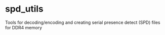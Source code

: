 # spd_utils
Tools for decoding/encoding and creating serial presence detect (SPD) files for DDR4 memory
